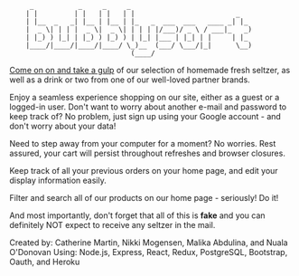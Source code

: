          _           _     _     _
        | |         | |   | |   | |                         _
        | |__  _   _| |__ | |__ | |_   _  ___  ___   ____ _| |_
        |  _ \| | | |  _ \|  _ \| | | | |/___)/ _ \ / ___|_   _)
        | |_) ) |_| | |_) ) |_) ) | |_| |___ | |_| | |     | |_
        |____/|____/|____/|____/ \_)__  (___/ \___/|_|      \__)
                                  (____/

[Come on on and take a gulp](http://bubblysort.herokuapp.com/) of our selection of homemade fresh seltzer, as well as a drink or two from one of our well-loved partner brands.

Enjoy a seamless experience shopping on our site, either as a guest or a logged-in user. Don't want to worry about another e-mail and password to keep track of? No problem, just sign up using your Google account - and don't worry about your data!

Need to step away from your computer for a moment? No worries. Rest assured, your cart will persist throughout refreshes and browser closures.

Keep track of all your previous orders on your home page, and edit your display information easily.

Filter and search all of our products on our home page - seriously! Do it!

And most importantly, don't forget that all of this is **fake** and you can definitely NOT expect to receive any seltzer in the mail.

Created by: Catherine Martin, Nikki Mogensen, Malika Abdulina, and Nuala O'Donovan
Using: Node.js, Express, React, Redux, PostgreSQL, Bootstrap, Oauth, and Heroku
